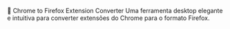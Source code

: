 🔄 Chrome to Firefox Extension Converter 
Uma ferramenta desktop elegante e intuitiva para converter extensões do Chrome para o formato Firefox.


